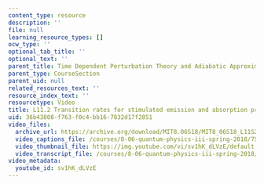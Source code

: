 ```yaml
---
content_type: resource
description: ''
file: null
learning_resource_types: []
ocw_type: ''
optional_tab_title: ''
optional_text: ''
parent_title: Time Dependent Perturbation Theory and Adiabatic Approximation
parent_type: CourseSection
parent_uid: null
related_resources_text: ''
resource_index_text: ''
resourcetype: Video
title: L11.2 Transition rates for stimulated emission and absorption processes
uid: 36b43808-f763-f0c4-bb16-7832d17f2851
video_files:
  archive_url: https://archive.org/download/MIT8.06S18/MIT8_06S18_L11S2_300k.mp4
  video_captions_file: /courses/8-06-quantum-physics-iii-spring-2018/75f38857b9e15cd5963ab5d32827ed90_sv1hK_dLVzE.vtt
  video_thumbnail_file: https://img.youtube.com/vi/sv1hK_dLVzE/default.jpg
  video_transcript_file: /courses/8-06-quantum-physics-iii-spring-2018/0d3f58d36b954dac68d5d86af55f9b29_sv1hK_dLVzE.pdf
video_metadata:
  youtube_id: sv1hK_dLVzE
---
```

